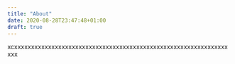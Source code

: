 ```yaml
---
title: "About"
date: 2020-08-28T23:47:48+01:00
draft: true
---
```

xcxxxxxxxxxxxxxxxxxxxxxxxxxxxxxxxxxxxxxxxxxxxxxxxxxxxxxxxxxxxxxxxxxx

